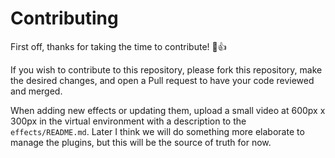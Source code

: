 # Contributing

First off, thanks for taking the time to contribute! :tada::+1:

If you wish to contribute to this repository, please fork this repository, make the desired changes, and open a Pull request to have your code reviewed and merged.

When adding new effects or updating them, upload a small video at 600px x 300px in the virtual environment with a description to the `effects/README.md`.  Later I think we will do something more elaborate to manage the plugins, but this will be the source of truth for now.
